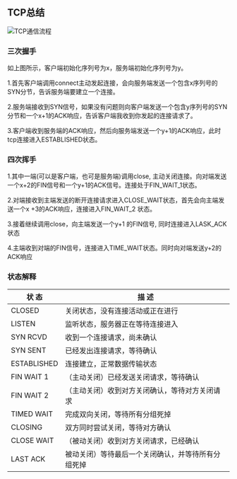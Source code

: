 ## TCP总结



![TCP通信流程](https://github.com/fpagyu/notebook/raw/master/images/tcp-ip-handshark.png)



###  三次握手

如上图所示，客户端初始化序列号为x，服务端初始化序列号为y。

1.首先客户端调用connect主动发起连接，会向服务端发送一个包含x序列号的SYN分节，告诉服务端要建立一个连接。 

2.服务端接收到SYN信号，如果没有问题则向客户端发送一个包含y序列号的SYN分节和一个x+1的ACK响应，告诉客户端我收到你发起的连接请求了。

3.客户端收到服务端的ACK响应，然后向服务端发送一个y+1的ACK响应，此时tcp连接进入ESTABLISHED状态。



### 四次挥手

1.其中一端(可以是客户端，也可是服务端)调用close, 主动关闭连接。向对端发送一个x+2的FIN信号和一个y+1的ACK信号。连接处于FIN_WAIT_1状态。

2.对端接收到主端发送的断开连接请求进入CLOSE_WAIT状态，首先会向主端发送一个x +3的ACK响应，连接进入FIN_WAIT_2  状态。

3.接着继续调用close，向主端发送一个y+1 的FIN信号, 同时连接进入LASK_ACK状态

4.主端收到对端的FIN信号，连接进入TIME_WAIT状态。同时向对端发送y+2的ACK响应



### 状态解释

| 状 态       | 描 述                                              |
| ----------- | -------------------------------------------------- |
| CLOSED      | 关闭状态，没有连接活动或正在进行                   |
| LISTEN      | 监听状态，服务器正在等待连接进入                   |
| SYN RCVD    | 收到一个连接请求，尚未确认                         |
| SYN SENT    | 已经发出连接请求，等待确认                         |
| ESTABLISHED | 连接建立，正常数据传输状态                         |
| FIN WAIT 1  | （主动关闭）已经发送关闭请求，等待确认             |
| FIN WAIT 2  | （主动关闭）收到对方关闭确认，等待对方关闭请求     |
| TIMED WAIT  | 完成双向关闭，等待所有分组死掉                     |
| CLOSING     | 双方同时尝试关闭，等待对方确认                     |
| CLOSE WAIT  | （被动关闭）收到对方关闭请求，已经确认             |
| LAST ACK    | 被动关闭）等待最后一个关闭确认，并等待所有分组死掉 |